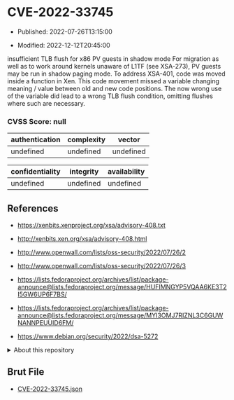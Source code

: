 # CVE-2022-33745

- Published: 2022-07-26T13:15:00

- Modified: 2022-12-12T20:45:00

insufficient TLB flush for x86 PV guests in shadow mode For migration as well as to work around kernels unaware of L1TF (see XSA-273), PV guests may be run in shadow paging mode. To address XSA-401, code was moved inside a function in Xen. This code movement missed a variable changing meaning / value between old and new code positions. The now wrong use of the variable did lead to a wrong TLB flush condition, omitting flushes where such are necessary.

### CVSS Score: **null**

| authentication | complexity | vector |
| --- | --- | --- |
| undefined | undefined | undefined |

| confidentiality | integrity | availability |
| --- | --- | --- |
| undefined | undefined | undefined |

## References

* https://xenbits.xenproject.org/xsa/advisory-408.txt

* http://xenbits.xen.org/xsa/advisory-408.html

* http://www.openwall.com/lists/oss-security/2022/07/26/2

* http://www.openwall.com/lists/oss-security/2022/07/26/3

* https://lists.fedoraproject.org/archives/list/package-announce@lists.fedoraproject.org/message/HUFIMNGYP5VQAA6KE3T2I5GW6UP6F7BS/

* https://lists.fedoraproject.org/archives/list/package-announce@lists.fedoraproject.org/message/MYI3OMJ7RIZNL3C6GUWNANNPEUUID6FM/

* https://www.debian.org/security/2022/dsa-5272

<details>
<summary>About this repository</summary> 

  This repository is part of the project [Live Hack CVE](https://github.com/Live-Hack-CVE). Main website can be found [www.live-hack.org](https://www.live-hack.org) 
  
  Made by [Sn0wAlice](https://github.com/Sn0wAlice) for the people that care about security and need to have a feed of the latest CVEs. Hope you enjoy it, don't forget to star the repo and follow me on [Twitter](https://twitter.com/Sn0wAlice) and [Github](https://github.com/Sn0wAlice). And that is my [personnal website](https://www.alice-snow.me/)

  - [Home Page](https://github.com/Live-Hack-CVE)
  - [Framework](https://github.com/Live-Hack-CVE/cve-framework)
  - [CVE database](https://github.com/Live-Hack-CVE/full_database)
  - [Changelog](https://github.com/Live-Hack-CVE/Changelog)
</details>

## Brut File

* [CVE-2022-33745.json](https://raw.githubusercontent.com/Live-Hack-CVE/full_database/main/cves/2022/CVE-2022-33745.json)

